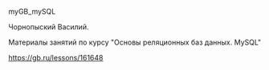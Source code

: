 myGB_mySQL

Чорнопыский Василий.

Материалы занятий по курсу "Основы реляционных баз данных. MySQL"

https://gb.ru/lessons/161648


